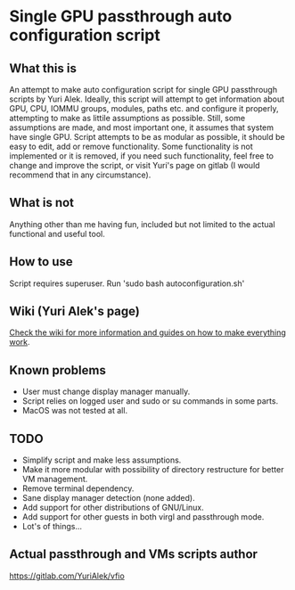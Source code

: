 # Single GPU passthrough auto configuration script

## What this is
An attempt to make auto configuration script for single GPU passthrough scripts by Yuri Alek. Ideally, this script will attempt to get information about GPU, CPU, IOMMU groups, modules, paths etc. and configure it properly, attempting to make as littile assumptions as possible. Still, some assumptions are made, and most important one, it assumes that system have single GPU.
Script attempts to be as modular as possible, it should be easy to edit, add or remove functionality.
Some functionality is not implemented or it is removed, if you need such functionality, feel free to change and improve the script, or visit Yuri's page on gitlab (I would recommend that in any circumstance). 

## What is not
Anything other than me having fun, included but not limited to the actual functional and useful tool.

## How to use
Script requires superuser.
Run 'sudo bash autoconfiguration.sh'

## Wiki (Yuri Alek's page)
[Check the wiki for more information and guides on how to make everything work](https://gitlab.com/YuriAlek/vfio/wikis/Home).

## Known problems
- User must change display manager manually.
- Script relies on logged user and sudo or su commands in some parts.
- MacOS was not tested at all.

## TODO
- Simplify script and make less assumptions.
- Make it more modular with possibility of directory restructure for better VM management.
- Remove terminal dependency.
- Sane display manager detection (none added).
- Add support for other distributions of GNU/Linux.
- Add support for other guests in both virgl and passthrough mode.
- Lot's of things...

## Actual passthrough and VMs scripts author
https://gitlab.com/YuriAlek/vfio
